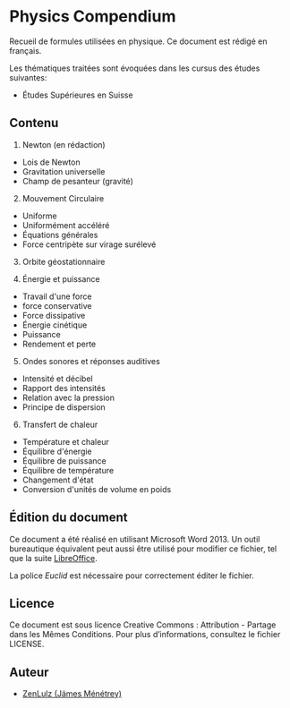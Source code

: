 # Physics Compendium

Recueil de formules utilisées en physique. Ce document est rédigé en français.

Les thématiques traitées sont évoquées dans les cursus des études suivantes:

- Études Supérieures en Suisse

## Contenu

1. Newton (en rédaction)
 - Lois de Newton
 - Gravitation universelle
 - Champ de pesanteur (gravité)
 
2. Mouvement Circulaire
 - Uniforme
 - Uniformément accéléré
 - Équations générales
 - Force centripète sur virage surélevé
 
3. Orbite géostationnaire
 
4. Énergie et puissance
 - Travail d'une force
 - force conservative
 - Force dissipative
 - Énergie cinétique
 - Puissance
 - Rendement et perte
 
5. Ondes sonores et réponses auditives
 - Intensité et décibel
 - Rapport des intensités
 - Relation avec la pression
 - Principe de dispersion

6. Transfert de chaleur
 - Température et chaleur
 - Équilibre d'énergie
 - Équilibre de puissance
 - Équilibre de température
 - Changement d'état
 - Conversion d'unités de volume en poids

## Édition du document

Ce document a été réalisé en utilisant Microsoft Word 2013. Un outil bureautique équivalent peut aussi être utilisé pour modifier ce fichier, tel que la suite [LibreOffice](https://www.libreoffice.org).

La police *Euclid* est nécessaire pour correctement éditer le fichier.

## Licence

Ce document est sous licence Creative Commons : Attribution - Partage dans les Mêmes Conditions.
Pour plus d’informations, consultez le fichier LICENSE.

## Auteur

- [ZenLulz (Jämes Ménétrey)](https://github.com/ZenLulz)